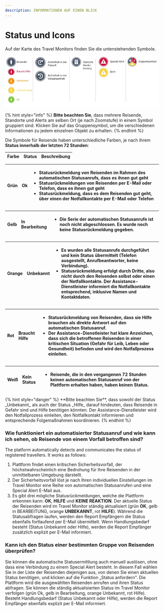```yaml
---
description: INFORMATIONEN AUF EINEN BLICK
---
```


# Status und Icons

Auf der Karte des Travel Monitors finden Sie die untenstehenden Symbole.

![](../../.gitbook/assets/tm_img09.JPG)

{% hint style="info" %}
**Bitte beachten Sie**, dass mehrere Reisende, Standorte und Alerts am selben Ort \(je nach Zoomstufe\) in einem Symbol gruppiert sind. Klicken Sie auf das Gruppensymbol, um die verschiedenen Informationen zu jedem einzelnen Objekt zu erhalten.
{% endhint %}

Die Symbole für Reisende haben unterschiedliche Farben, je nach ihrem **Status innerhalb der letzten 72 Stunden**:

| Farbe | Status | Beschreibung |
| :--- | :--- | :--- |


<table>
  <thead>
    <tr>
      <th style="text-align:left">Gr&#xFC;n</th>
      <th style="text-align:left"><b>Ok  </b>
      </th>
      <th style="text-align:left">
        <ul>
          <li>Statusr&#xFC;ckmeldung von Reisenden im Rahmen des automatischen Statusanrufs,
            dass es ihnen gut geht</li>
          <li>Statusr&#xFC;ckmeldungen von Reisenden per E-Mail oder Telefon, dass es
            ihnen gut geht</li>
          <li>Statusr&#xFC;ckmeldung, dass es dem Reisenden gut geht, &#xFC;ber einen
            der Notfallkontakte per E-Mail oder Telefon</li>
        </ul>
      </th>
    </tr>
  </thead>
  <tbody></tbody>
</table><table>
  <thead>
    <tr>
      <th style="text-align:left">Gelb</th>
      <th style="text-align:left"><b>In Bearbeitung</b>
      </th>
      <th style="text-align:left">
        <ul>
          <li>Die Serie der automatischen Statusanrufe ist noch nicht abgeschlossen.
            Es wurde noch keine Statusr&#xFC;ckmeldung gegeben.</li>
        </ul>
      </th>
    </tr>
  </thead>
  <tbody></tbody>
</table><table>
  <thead>
    <tr>
      <th style="text-align:left">Orange</th>
      <th style="text-align:left"><b>Unbekannt</b>
      </th>
      <th style="text-align:left">
        <ul>
          <li>Es wurden alle Statusanrufe durchgef&#xFC;hrt und kein Status &#xFC;bermittelt
            (Telefon ausgestellt, Anrufbeantworter, keine Verbindung).</li>
          <li>Statusr&#xFC;ckmeldung erfolgt durch Dritte, also nicht durch den Reisenden
            selbst oder einen der Notfallkontakte. Der Assistance-Dienstleister informiert
            die Notfallkontakte entsprechend, inklusive Namen und Kontaktdaten.</li>
        </ul>
      </th>
    </tr>
  </thead>
  <tbody></tbody>
</table><table>
  <thead>
    <tr>
      <th style="text-align:left">Rot</th>
      <th style="text-align:left"><b>Braucht Hilfe</b>
      </th>
      <th style="text-align:left">
        <ul>
          <li>Statusr&#xFC;ckmeldung von Reisenden, dass sie Hilfe brauchen als direkte
            Antwort auf den automatischen Statusanruf.</li>
          <li>Der Assistance-Dienstleister hat klare Anzeichen, dass sich die betroffenen
            Reisenden in einer kritischen Situation (Gefahr f&#xFC;r Leib, Leben oder
            Gesundheit) befinden und wird den Notfallprozess einleiten.</li>
        </ul>
      </th>
    </tr>
  </thead>
  <tbody></tbody>
</table><table>
  <thead>
    <tr>
      <th style="text-align:left">Wei&#xDF;</th>
      <th style="text-align:left"><b>Kein Status</b>
      </th>
      <th style="text-align:left">
        <ul>
          <li>Reisende, die in den vergangenen 72 Stunden keinen automatischen Statusanruf
            von der Plattform erhalten haben, haben keinen Status.</li>
        </ul>
      </th>
    </tr>
  </thead>
  <tbody></tbody>
</table>{% hint style="danger" %}
**Bitte beachten Sie**, dass sowohl der Status _Unbekannt_ als auch der Status _Hilfe_ darauf hindeuten, dass Reisende in Gefahr sind und Hilfe benötigen könnten. Der Assistance-Dienstleister wird den Notfallprozess einleiten, den Notfallkontakt informieren und entsprechende Folgemaßnahmen koordinieren.
{% endhint %}

### Wie funktioniert ein automatisierter Statusanruf und wie kann ich sehen, ob Reisende von einem Vorfall betroffen sind?

The platform automatically detects and communicates the status of registered travellers. It works as follows:

1. Plattform findet einen kritischen Sicherheitsvorfall, der höchstwahrscheinlich eine Bedrohung für Ihre Reisenden in der unmittelbaren Umgebung darstellt.
2. Der Sicherheitsvorfall löst je nach Ihren individuellen Einstellungen im Travel Monitor eine Reihe von automatischen Statusanrufen und eine Special Alert E-Mail aus.
3. Es gibt drei mögliche Statusrückmeldungen, welche die Plattform erkennen kann: **OK**, **HILFE** und **KEINE REAKTION**. Der aktuelle Status der Reisenden wird im Travel Monitor ständig aktualisiert \(grün **OK**, gelb in BEARBEITUNG, orange **UNBEKANNT**, rot **HILFE**\). Während die Statusabfragen laufen, werden den Report Empfängern die Status ebenfalls fortlaufend per E-Mail übermittelt. Wenn Handlungsbedarf besteht \(Status Unbekannt oder Hilfe\), werden die Report Empfänger zusätzlich explizit per E-Mail informiert.

### Kann ich den Status einer bestimmten Gruppe von Reisenden überprüfen?

Sie können die automatische Statusermittlung auch manuell auslösen, ohne dass eine Verbindung zu einem Special Alert besteht. In diesem Fall wählen Sie in der Liste der Reisenden diejenigen aus, von denen Sie einen aktuellen Status benötigen, und klicken auf die Funktion „Status anfordern". Die Plattform wird die ausgewählten Reisenden anrufen und ihren Status abfragen. Sie können die ständig aktualisierten Status im Travel Monitor verfolgen \(grün Ok, gelb in Bearbeitung, orange Unbekannt, rot Hilfe\). Besteht Handlungsbedarf \(Status Unbekannt oder Hilfe\), werden die Report Empfänger ebenfalls explizit per E-Mail informiert.

